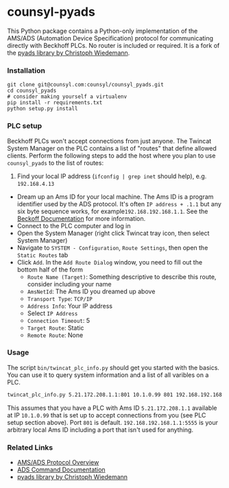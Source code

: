 counsyl-pyads
=============

This Python package contains a Python-only implementation of the AMS/ADS (Automation Device Specification) protocol for communicating directly with Beckhoff PLCs. No router is included or required. It is a fork of the [pyads library by Christoph Wiedemann](https://github.com/chwiede/pyads).


### Installation

```
git clone git@counsyl.com:counsyl/counsyl_pyads.git
cd counsyl_pyads
# consider making yourself a virtualenv
pip install -r requirements.txt
python setup.py install
```

### PLC setup

Beckhoff PLCs won't accept connections from just anyone. The Twincat System Manager on the PLC contains a list of "routes" that define allowed clients. Perform the following steps to add the host where you plan to use `counsyl_pyads` to the list of routes:

 1. Find your local IP address (`ifconfig | grep inet` should help), e.g. `192.168.4.13`
 * Dream up an Ams ID for your local machine. The Ams ID is a program identifier used by the ADS protocol. It's often `IP address + .1.1` but any six byte sequence works, for example`192.168.192.168.1.1`. See the [Beckoff Documentation](https://infosys.beckhoff.com/english.php?content=../content/1033/tcadscommon/html/tcadscommon_remoteconnection.htm&id=) for more information.
 * Connect to the PLC computer and log in
 * Open the System Manager (right click Twincat tray icon, then select System Manager)
 * Navigate to `SYSTEM - Configuration`, `Route Settings`, then open the `Static Routes` tab
 * Click `Add`. In the `Add Route Dialog` window, you need to fill out the bottom half of the form
     * `Route Name (Target)`: Something descriptive to describe this route, consider including your name
     * `AmsNetId`: The Ams ID you dreamed up above
     * `Transport Type`: `TCP/IP`
     * `Address Info`: Your IP address
     * Select `IP Address`
     * `Connection Timeout`: 5
     * `Target Route`: Static
     * `Remote Route`: None


### Usage

The script `bin/twincat_plc_info.py` should get you started with the basics. You can use it to query system information and a list of all varibles on a PLC.

```bash
twincat_plc_info.py 5.21.172.208.1.1:801 10.1.0.99 801 192.168.192.168.1.1:5555
```

This assumes that you have a PLC with Ams ID `5.21.172.208.1.1` available at IP `10.1.0.99` that is set up to accept connections from you (see PLC setup section above). Port `801` is default. `192.168.192.168.1.1:5555` is your arbitrary local Ams ID including a port that isn't used for anything.


### Related Links

 * [AMS/ADS Protocol Overview](http://infosys.beckhoff.com/content/1033/bk9000/html/bt_ethernet%20ads%20potocols.htm?id=2222)
 * [ADS Command Documentation](http://infosys.beckhoff.com/english.php?content=../content/1033/TcAdsAmsSpec/HTML/TcAdsAmsSpec_Intro.htm)
 * [pyads library by Christoph Wiedemann](https://github.com/chwiede/pyads)
